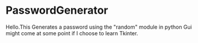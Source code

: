 # PasswordGenerator
 Hello.This Generates a password using the "random" module in python Gui might come at some point if I choose to learn Tkinter.
